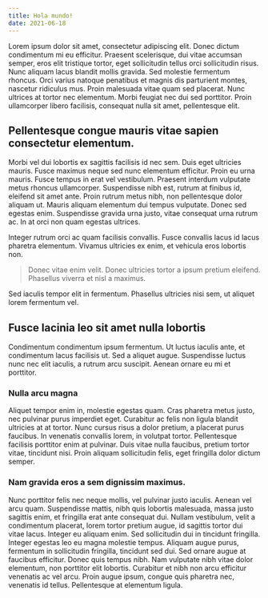 ```yaml
---
title: Hola mundo!
date: 2021-06-18
---
```


Lorem ipsum dolor sit amet, consectetur adipiscing elit. Donec dictum condimentum mi eu efficitur. Praesent scelerisque, dui vitae accumsan semper, eros elit tristique tortor, eget sollicitudin tellus orci sollicitudin risus. Nunc aliquam lacus blandit mollis gravida. Sed molestie fermentum rhoncus. Orci varius natoque penatibus et magnis dis parturient montes, nascetur ridiculus mus. Proin malesuada vitae quam sed placerat. Nunc ultrices at tortor nec elementum. Morbi feugiat nec dui sed porttitor. Proin ullamcorper libero facilisis, consequat nulla sit amet, pellentesque elit.

## Pellentesque congue mauris vitae sapien consectetur elementum. 

Morbi vel dui lobortis ex sagittis facilisis id nec sem. Duis eget ultricies mauris. Fusce maximus neque sed nunc elementum efficitur. Proin eu urna mauris. Fusce tempus in erat vel vestibulum. Praesent interdum vulputate metus rhoncus ullamcorper. Suspendisse nibh est, rutrum at finibus id, eleifend sit amet ante. Proin rutrum metus nibh, non pellentesque dolor aliquam ut. Mauris aliquam elementum dui tempus vulputate. Donec sed egestas enim. Suspendisse gravida urna justo, vitae consequat urna rutrum ac. In at orci non quam egestas ultrices.

Integer rutrum orci ac quam facilisis convallis. Fusce convallis lacus id lacus pharetra elementum. Vivamus ultricies ex enim, et vehicula eros lobortis non. 

> Donec vitae enim velit. Donec ultricies tortor a ipsum pretium eleifend. Phasellus viverra et nisl a maximus. 

Sed iaculis tempor elit in fermentum. Phasellus ultricies nisi sem, ut aliquet lorem fermentum vel.

## Fusce lacinia leo sit amet nulla lobortis 

Condimentum condimentum ipsum fermentum. Ut luctus iaculis ante, et condimentum lacus facilisis ut. Sed a aliquet augue. Suspendisse luctus nunc nec elit iaculis, a rutrum arcu suscipit. Aenean ornare eu mi et porttitor. 

### Nulla arcu magna

Aliquet tempor enim in, molestie egestas quam. Cras pharetra metus justo, nec pulvinar purus imperdiet eget. Curabitur ac felis non ligula blandit ultricies at at tortor. Nunc cursus risus a dolor pretium, a placerat purus faucibus. In venenatis convallis lorem, in volutpat tortor. Pellentesque facilisis porttitor enim at pulvinar. Duis vitae nulla faucibus, pretium tortor vitae, tincidunt nisi. Proin aliquam sollicitudin felis, eget fringilla dolor dictum semper.

### Nam gravida eros a sem dignissim maximus. 

Nunc porttitor felis nec neque mollis, vel pulvinar justo iaculis. Aenean vel arcu quam. Suspendisse mattis, nibh quis lobortis malesuada, massa justo sagittis enim, et fringilla erat ante consequat dui. Nullam vestibulum, velit a condimentum placerat, lorem tortor pretium augue, id sagittis tortor dui vitae lacus. Integer eu aliquam enim. Sed sollicitudin dui in tincidunt fringilla. Integer egestas leo eu magna molestie tempus. Aliquam augue purus, fermentum in sollicitudin fringilla, tincidunt sed dui. Sed ornare augue at faucibus efficitur. Donec quis tempus nibh. Nam vulputate nibh vitae dolor elementum, non porttitor elit lobortis. Curabitur et nibh non arcu efficitur venenatis ac vel arcu. Proin augue ipsum, congue quis pharetra nec, venenatis id tellus. Pellentesque at elementum ligula. 